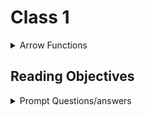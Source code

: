 # Class 1

<details markdown="block" default="open"><summary>Arrow Functions</summary>

* Arrow functions don't have their own bindings to `this` `arguments` or `super`, and should not be used as methods.

* Arrows cannnot be used as constructers, callling them with new throws a type error.

* Cannot use yield within their body.

```javascript:test.js

() => expression

param => expression

(param) => expression

(param1, paramN) => expression

() => {
  statements
}

param => {
  statements
}

(param1, paramN) => {
  statements
}


```


<p class="codeblock-label">test.md</p>

```markdown
My ![foo bar](/path/to/train.jpg "title" )
```

</details>



## Reading Objectives

<details markdown="block"><summary>Prompt Questions/answers</summary>





</details>
